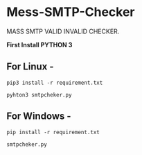 # Mess-SMTP-Checker
MASS  SMTP VALID INVALID CHECKER.

**First Install PYTHON 3**

## For Linux -
```
pip3 install -r requirement.txt
```
```
pyhton3 smtpcheker.py
```
## For Windows -
```
pip install -r requirement.txt
```
```
smtpcheker.py
```
